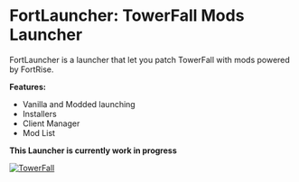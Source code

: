 # FortLauncher: TowerFall Mods Launcher

FortLauncher is a launcher that let you patch TowerFall with mods powered by FortRise. 

**Features:**
+ Vanilla and Modded launching
+ Installers
+ Client Manager
+ Mod List

**This Launcher is currently work in progress**

<a href="https://discord.gg/6qjaePQ">
 <img alt="TowerFall" src="https://discordapp.com/api/guilds/248961953656078337/embed.png?style=banner2" />
</a>
